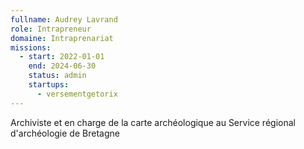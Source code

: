 ```yaml
---
fullname: Audrey Lavrand
role: Intrapreneur
domaine: Intraprenariat
missions:
  - start: 2022-01-01
    end: 2024-06-30
    status: admin
    startups:
      - versementgetorix
---
```

Archiviste et en charge de la carte archéologique au Service régional d'archéologie de Bretagne